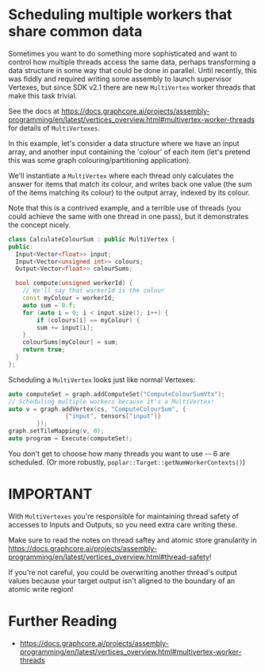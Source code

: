 # Scheduling multiple workers that share common data
Sometimes you want to do something more sophisticated and want to control
how multiple threads access the same data, perhaps transforming a
 data structure in some way that could be done in parallel. Until recently, this was fiddly and required writing some
assembly to launch supervisor Vertexes, but since SDK v2.1 there are new `MultiVertex` worker threads
that make this task trivial.

See the docs at 
https://docs.graphcore.ai/projects/assembly-programming/en/latest/vertices_overview.html#multivertex-worker-threads
for details of `MultiVertexes`.

In this example, let's consider a data structure where we have an input array,
and another input containing the 'colour' of each item (let's pretend this
was some graph colouring/partitioning application).

We'll instantiate a `MultiVertex` where each thread only calculates 
the answer for items that match its colour, and writes back one value (the sum of
the items matching its colour) to the output array, indexed by its colour.

Note that this is a contrived example, and a terrible use of threads (you could achieve
the same with one thread in one pass), but it demonstrates the concept nicely.

```C++
class CalculateColourSum : public MultiVertex {
public:
  Input<Vector<float>> input;
  Input<Vector<unsigned int>> colours;
  Output<Vector<float>> colourSums;

  bool compute(unsigned workerId) {
    // We'll say that workerId is the colour
    const myColour = workerId;
    auto sum = 0.f;
    for (auto i = 0; i < input.size(); i++) {
        if (colours[i] == myColour) {
        sum += input[i];
    }       
    colourSums[myColour] = sum;
    return true;
  }
};
```

Scheduling a `MultiVertex` looks just like normal Vertexes:

```C++
auto computeSet = graph.addComputeSet("ComputeColourSumVtx");
// Scheduling multiple workers because it's a MultiVertex!
auto v = graph.addVertex(cs, "ComputeColourSum", {
                {"input", tensors["input"]}
        });
graph.setTileMapping(v, 0);
auto program = Execute(computeSet);
```
You don't get to choose how many threads you want to use -- 6 are scheduled. (Or more 
 robustly,
`poplar::Target::getNumWorkerContexts()`)

# IMPORTANT
With `MultiVertexes` you're responsible for maintaining thread safety
of accesses to Inputs and Outputs, so you need extra care writing these.

Make sure to read the notes on thread saftey and atomic store granularity in
https://docs.graphcore.ai/projects/assembly-programming/en/latest/vertices_overview.html#thread-safety!

If you're not careful, you could be overwriting another thread's output values
because your target output isn't aligned to the boundary of an atomic write region!


# Further Reading
* https://docs.graphcore.ai/projects/assembly-programming/en/latest/vertices_overview.html#multivertex-worker-threads
